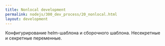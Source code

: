 ```yaml
---
title: Nonlocal development
permalink: nodejs/300_dev_process/20_nonlocal.html
layout: development
---
```


Конфигурирование helm-шаблона и сборочного шаблона. Несекретные и секретные переменные.